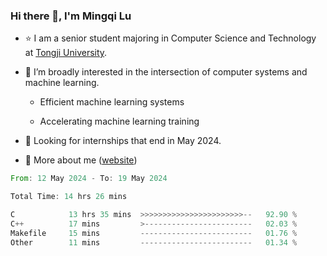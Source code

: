 ### Hi there 👋, I'm Mingqi Lu

- :star: I am a senior student majoring in Computer Science and Technology at [Tongji University](https://en.tongji.edu.cn/p/#/).

- :thinking: I’m broadly interested in the intersection of computer systems and machine learning.

  - Efficient machine learning systems

  - Accelerating machine learning training

- :seedling: Looking for internships that end in May 2024.

- 💬 More about me ([website](https://lmqqqqqq.github.io/))

<!--START_SECTION:waka-->

```rust
From: 12 May 2024 - To: 19 May 2024

Total Time: 14 hrs 26 mins

C            13 hrs 35 mins  >>>>>>>>>>>>>>>>>>>>>>>--   92.90 %
C++          17 mins         >------------------------   02.03 %
Makefile     15 mins         -------------------------   01.76 %
Other        11 mins         -------------------------   01.34 %
```

<!--END_SECTION:waka-->

